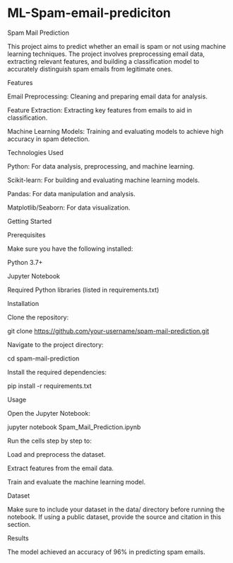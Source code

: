# ML-Spam-email-prediciton

Spam Mail Prediction

This project aims to predict whether an email is spam or not using machine learning techniques. The project involves preprocessing email data, extracting relevant features, and building a classification model to accurately distinguish spam emails from legitimate ones.

Features

Email Preprocessing: Cleaning and preparing email data for analysis.

Feature Extraction: Extracting key features from emails to aid in classification.

Machine Learning Models: Training and evaluating models to achieve high accuracy in spam detection.

Technologies Used

Python: For data analysis, preprocessing, and machine learning.

Scikit-learn: For building and evaluating machine learning models.

Pandas: For data manipulation and analysis.

Matplotlib/Seaborn: For data visualization.

Getting Started

Prerequisites

Make sure you have the following installed:

Python 3.7+

Jupyter Notebook

Required Python libraries (listed in requirements.txt)

Installation

Clone the repository:

git clone https://github.com/your-username/spam-mail-prediction.git

Navigate to the project directory:

cd spam-mail-prediction

Install the required dependencies:

pip install -r requirements.txt

Usage

Open the Jupyter Notebook:

jupyter notebook Spam_Mail_Prediction.ipynb

Run the cells step by step to:

Load and preprocess the dataset.

Extract features from the email data.

Train and evaluate the machine learning model.

Dataset

Make sure to include your dataset in the data/ directory before running the notebook. If using a public dataset, provide the source and citation in this section.

Results

The model achieved an accuracy of 96% in predicting spam emails.

